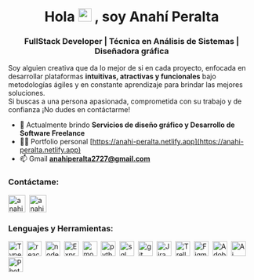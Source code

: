 <h1 align="center">
    Hola         
    <img src="https://em-content.zobj.net/source/animated-noto-color-emoji/356/waving-hand_1f44b.gif" width="27" height="27"/> 
    , soy Anahí Peralta</h1>
<h3 align="center">FullStack Developer | Técnica en Análisis de Sistemas | Diseñadora gráfica </h3>

<p align="left">
  Soy alguien creativa que da lo mejor de si en cada proyecto, enfocada en desarrollar plataformas <b>intuitivas, atractivas y funcionales</b> bajo metodologías ágiles y en constante aprendizaje para brindar las mejores soluciones. <br> Si buscas a una persona apasionada, comprometida con su trabajo y de confianza ¡No dudes en contáctarme! 
</p>

- 🤝 Actualmente brindo **Servicios de diseño gráfico y Desarrollo de Software Freelance**
- 👨‍💻 Portfolio personal [https://anahi-peralta.netlify.app](https://anahi-peralta.netlify.app)
- 📫 Gmail **anahiperalta2727@gmail.com**

<h3 align="left">Contáctame:</h3>
<p align="left">
<a href="https://www.linkedin.com/in/anahi-peralta/" target="blank"><img align="center" src="https://www.elindependiente.com.ar/img/icons/redes-sociales/png/linkedin.png" alt="anahi peralta" height="35"/></a>&nbsp;  
<a href="mailto:anahiperalta2727@gmail.com" target="blank"><img align="center" src="https://static.vecteezy.com/system/resources/previews/016/716/465/non_2x/gmail-icon-free-png.png" alt="anahiperalta2727@gmail.com" height="35" width="35" /></a>

</p>


<h3 align="left">Lenguajes y Herramientas:</h3>
<div>     
    <img src="https://cdn.jsdelivr.net/gh/devicons/devicon/icons/typescript/typescript-original.svg" title="TypeScrip" alt="TypeScrip" width="30" height="30"/>&nbsp;
    <img src="https://cdn.jsdelivr.net/gh/devicons/devicon/icons/react/react-original.svg" title="react" alt="react" width="30" height="30"/>&nbsp;
    <img src="https://cdn.jsdelivr.net/gh/devicons/devicon/icons/nodejs/nodejs-original.svg" title="nodejs" alt="nodejs" width="30" height="30"/>&nbsp;
     <img src="https://cdn.jsdelivr.net/gh/devicons/devicon/icons/express/express-original.svg" title="Express" alt="Express" width="30" height="30"/>&nbsp;
    <img src="https://cdn.jsdelivr.net/gh/devicons/devicon/icons/mongodb/mongodb-original-wordmark.svg" title="mongobd" alt="mongobd" width="30" height="30"/>&nbsp;
    <img src="https://cdn.jsdelivr.net/gh/devicons/devicon/icons/python/python-original.svg" title="python" alt="python" width="30" height="30"/>&nbsp;
    <img src="https://cdn.jsdelivr.net/gh/devicons/devicon/icons/mysql/mysql-original.svg" title="sql" alt="sql" width="30" height="30"/>&nbsp;
    <img src="https://git-scm.com/images/logos/downloads/Git-Icon-1788C.png" title="git" alt="git" width="30" height="30"/>&nbsp;      
    <img src="https://cdn.jsdelivr.net/gh/devicons/devicon/icons/jira/jira-original.svg" title="Jira" alt="Jira" width="30" height="30"/>&nbsp;
    <img src="https://cdn.icon-icons.com/icons2/2415/PNG/512/trello_plain_logo_icon_146319.png" title="Trello" alt="Trello"width="30" height="30"/>&nbsp;
    <img src="https://cdn.jsdelivr.net/gh/devicons/devicon/icons/figma/figma-original.svg" title="Figma" alt="Figma" width="30" height="30"/>&nbsp;
    <img src="https://upload.wikimedia.org/wikipedia/commons/thumb/c/c2/Adobe_XD_CC_icon.svg/800px-Adobe_XD_CC_icon.svg.png" title="Adobe XD" alt="Adobe-XD" width="30" height="30"/>&nbsp;
    <img src="https://upload.wikimedia.org/wikipedia/commons/thumb/f/fb/Adobe_Illustrator_CC_icon.svg/1200px-Adobe_Illustrator_CC_icon.svg.png" title="Adobe Illustrator" alt="Ai" width="30" height="30"/>&nbsp; 
    <img src="https://upload.wikimedia.org/wikipedia/commons/thumb/a/af/Adobe_Photoshop_CC_icon.svg/2101px-Adobe_Photoshop_CC_icon.svg.png" title="Adobe Photoshop" alt="Photoshop" width="30" height="30"/>&nbsp; 
</div>
